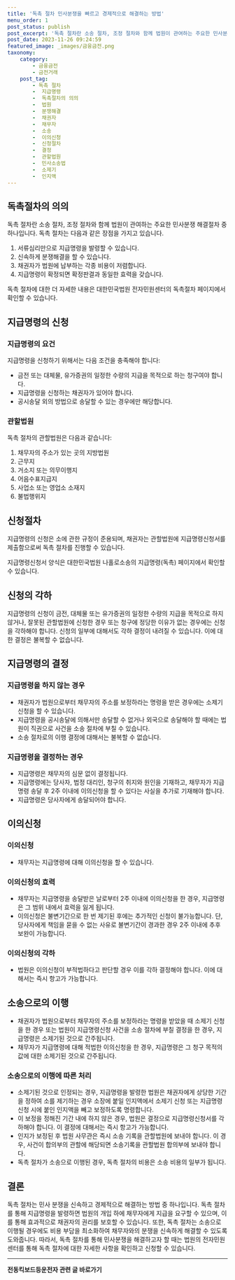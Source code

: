 ```yaml
---
title: '독촉 절차 민사분쟁을 빠르고 경제적으로 해결하는 방법'
menu_order: 1
post_status: publish
post_excerpt: '독촉 절차란 소송 절차, 조정 절차와 함께 법원이 관여하는 주요한 민사분쟁 해결절차 중 하나입니다. 독촉 절차는 다음과 같은 장점을 가지고 있습니다.'
post_date: 2023-11-26 09:24:59
featured_image: _images/금융금전.png
taxonomy:
    category:
        - 금융금전
        - 금전거래
    post_tag:
        - 독촉 절차
        -  지급명령
        -  독촉절차의 의의
        -  법원
        -  분쟁해결
        -  채권자
        -  채무자
        -  소송
        -  이의신청
        -  신청절차
        -  결정
        -  관할법원
        -  민사소송법
        -  소제기
        -  인지액
---
```



## 독촉절차의 의의

독촉 절차란 소송 절차, 조정 절차와 함께 법원이 관여하는 주요한 민사분쟁 해결절차 중 하나입니다. 독촉 절차는 다음과 같은 장점을 가지고 있습니다.

1. 서류심리만으로 지급명령을 발령할 수 있습니다.
2. 신속하게 분쟁해결을 할 수 있습니다.
3. 채권자가 법원에 납부하는 각종 비용이 저렴합니다.
4. 지급명령이 확정되면 확정판결과 동일한 효력을 갖습니다.

독촉 절차에 대한 더 자세한 내용은 대한민국법원 전자민원센터의 독촉절차 페이지에서 확인할 수 있습니다.

## 지급명령의 신청

### 지급명령의 요건

지급명령을 신청하기 위해서는 다음 조건을 충족해야 합니다:

- 금전 또는 대체물, 유가증권의 일정한 수량의 지급을 목적으로 하는 청구여야 합니다.
- 지급명령을 신청하는 채권자가 있어야 합니다.
- 공시송달 외의 방법으로 송달할 수 있는 경우에만 해당합니다.

### 관할법원

독촉 절차의 관할법원은 다음과 같습니다:

1. 채무자의 주소가 있는 곳의 지방법원
2. 근무지
3. 거소지 또는 의무이행지
4. 어음수표지급지
5. 사업소 또는 영업소 소재지
6. 불법행위지

## 신청절차

지급명령의 신청은 소에 관한 규정이 준용되며, 채권자는 관할법원에 지급명령신청서를 제출함으로써 독촉 절차를 진행할 수 있습니다.

지급명령신청서 양식은 대한민국법원 나홀로소송의 지급명령(독촉) 페이지에서 확인할 수 있습니다.

## 신청의 각하

지급명령의 신청이 금전, 대체물 또는 유가증권의 일정한 수량의 지급을 목적으로 하지 않거나, 잘못된 관할법원에 신청한 경우 또는 청구에 정당한 이유가 없는 경우에는 신청을 각하해야 합니다. 신청의 일부에 대해서도 각하 결정이 내려질 수 있습니다. 이에 대한 결정은 불복할 수 없습니다.

## 지급명령의 결정

### 지급명령을 하지 않는 경우

- 채권자가 법원으로부터 채무자의 주소를 보정하라는 명령을 받은 경우에는 소제기 신청을 할 수 있습니다.
- 지급명령을 공시송달에 의해서만 송달할 수 없거나 외국으로 송달해야 할 때에는 법원이 직권으로 사건을 소송 절차에 부칠 수 있습니다.
- 소송 절차로의 이행 결정에 대해서는 불복할 수 없습니다.

### 지급명령을 결정하는 경우

- 지급명령은 채무자의 심문 없이 결정됩니다.
- 지급명령에는 당사자, 법정 대리인, 청구의 취지와 원인을 기재하고, 채무자가 지급명령 송달 후 2주 이내에 이의신청을 할 수 있다는 사실을 추가로 기재해야 합니다.
- 지급명령은 당사자에게 송달되어야 합니다.

## 이의신청

### 이의신청

- 채무자는 지급명령에 대해 이의신청을 할 수 있습니다.

### 이의신청의 효력

- 채무자는 지급명령을 송달받은 날로부터 2주 이내에 이의신청을 한 경우, 지급명령은 그 범위 내에서 효력을 잃게 됩니다.
- 이의신청은 불변기간으로 한 번 제기된 후에는 추가적인 신청이 불가능합니다. 단, 당사자에게 책임을 묻을 수 없는 사유로 불변기간이 경과한 경우 2주 이내에 추후 보완이 가능합니다.

### 이의신청의 각하

- 법원은 이의신청이 부적법하다고 판단할 경우 이를 각하 결정해야 합니다. 이에 대해서는 즉시 항고가 가능합니다.

## 소송으로의 이행

- 채권자가 법원으로부터 채무자의 주소를 보정하라는 명령을 받았을 때 소제기 신청을 한 경우 또는 법원이 지급명령신청 사건을 소송 절차에 부칠 결정을 한 경우, 지급명령은 소제기된 것으로 간주됩니다.
- 채무자가 지급명령에 대해 적법한 이의신청을 한 경우, 지급명령은 그 청구 목적의 값에 대한 소제기된 것으로 간주됩니다.

### 소송으로의 이행에 따른 처리

- 소제기된 것으로 인정되는 경우, 지급명령을 발령한 법원은 채권자에게 상당한 기간을 정하여 소를 제기하는 경우 소장에 붙일 인지액에서 소제기 신청 또는 지급명령 신청 시에 붙인 인지액을 빼고 보정하도록 명령합니다.
- 이 보정을 정해진 기간 내에 하지 않은 경우, 법원은 결정으로 지급명령신청서를 각하해야 합니다. 이 결정에 대해서는 즉시 항고가 가능합니다.
- 인지가 보정된 후 법원 사무관은 즉시 소송 기록을 관할법원에 보내야 합니다. 이 경우, 사건이 합의부의 관할에 해당되면 소송기록을 관할법원 합의부에 보내야 합니다.
- 독촉 절차가 소송으로 이행된 경우, 독촉 절차의 비용은 소송 비용의 일부가 됩니다.

## 결론

독촉 절차는 민사 분쟁을 신속하고 경제적으로 해결하는 방법 중 하나입니다. 독촉 절차를 통해 지급명령을 발령하면 법원의 개입 하에 채무자에게 지급을 요구할 수 있으며, 이를 통해 효과적으로 채권자의 권리를 보호할 수 있습니다. 또한, 독촉 절차는 소송으로 이행될 경우에도 비용 부담을 최소화하여 채무자와의 분쟁을 신속하게 해결할 수 있도록 도와줍니다. 따라서, 독촉 절차를 통해 민사분쟁을 해결하고자 할 때는 법원의 전자민원센터를 통해 독촉 절차에 대한 자세한 사항을 확인하고 신청할 수 있습니다.
<!-- wp:separator -->
<hr class="wp-block-separator has-alpha-channel-opacity"/>
<!-- /wp:separator -->

<!-- wp:group {"backgroundColor":"base","layout":{"type":"constrained"}} -->
<div class="wp-block-group has-base-background-color has-background"><!-- wp:paragraph {"align":"center","fontSize":"medium"} -->
<p class="has-text-align-center has-large-font-size"><strong>전동킥보드등운전자 관련 글 바로가기</strong></p>
<!-- /wp:paragraph -->


<!-- wp:latest-posts
{"categories":[{"id":1824,"count":19,"description":"","link":"https://uknowlaw.com/category/%ec%a0%84%eb%8f%99%ed%82%a5%eb%b3%b4%eb%93%9c%eb%93%b1%ec%9a%b4%ec%a0%84%ec%9e%90/","name":"전동킥보드등운전자","slug":"전동킥보드등운전자","taxonomy":"category","parent":0,"meta":[],"_links":{"self":[{"href":"https://uknowlaw.com/wp-json/wp/v2/categories/1824"}],"collection":[{"href":"https://uknowlaw.com/wp-json/wp/v2/categories"}],"about":[{"href":"https://uknowlaw.com/wp-json/wp/v2/taxonomies/category"}],"wp:post_type":[{"href":"https://uknowlaw.com/wp-json/wp/v2/posts?categories=1824"}],"curies":[{"name":"wp","href":"https://api.w.org/{rel}","templated":true}]}}],"postsToShow":100,"excerptLength":28,"postLayout":"grid","columns":2,"featuredImageAlign":"left","featuredImageSizeSlug":"large","fontSize":"small"} /--></div>
<!-- /wp:group -->
